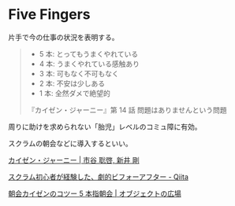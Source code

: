 # Five Fingers

片手で今の仕事の状況を表明する。

> - 5 本: とってもうまくやれている
> - 4 本: うまくやれている感触あり
> - 3 本: 可もなく不可もなく
> - 2 本: 不安は少しある
> - 1 本: 全然ダメで絶望的
>
> 『カイゼン・ジャーニー』第 14 話 問題はありませんという問題

周りに助けを求められない「胎児」レベルのコミュ障に有効。

スクラムの朝会などに導入するといい。

[カイゼン・ジャーニー | 市谷 聡啓, 新井 剛](https://www.amazon.co.jp/dp/B078HZKLMB)

[スクラム初心者が経験した、劇的ビフォーアフター - Qiita](https://qiita.com/yamamoto_anna/items/9532dbdd660d7b08e35f)

[朝会カイゼンのコツー 5 本指朝会 | オブジェクトの広場](https://www.ogis-ri.co.jp/otc/hiroba/others/ActivityPocket/fisttofive.html)
